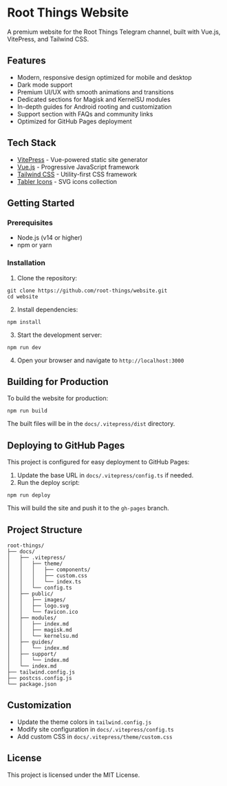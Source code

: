 # Root Things Website

A premium website for the Root Things Telegram channel, built with Vue.js, VitePress, and Tailwind CSS.

## Features

- Modern, responsive design optimized for mobile and desktop
- Dark mode support
- Premium UI/UX with smooth animations and transitions
- Dedicated sections for Magisk and KernelSU modules
- In-depth guides for Android rooting and customization
- Support section with FAQs and community links
- Optimized for GitHub Pages deployment

## Tech Stack

- [VitePress](https://vitepress.vuejs.org/) - Vue-powered static site generator
- [Vue.js](https://vuejs.org/) - Progressive JavaScript framework
- [Tailwind CSS](https://tailwindcss.com/) - Utility-first CSS framework
- [Tabler Icons](https://tabler-icons.io/) - SVG icons collection

## Getting Started

### Prerequisites

- Node.js (v14 or higher)
- npm or yarn

### Installation

1. Clone the repository:
```
git clone https://github.com/root-things/website.git
cd website
```

2. Install dependencies:
```
npm install
```

3. Start the development server:
```
npm run dev
```

4. Open your browser and navigate to `http://localhost:3000`

## Building for Production

To build the website for production:

```
npm run build
```

The built files will be in the `docs/.vitepress/dist` directory.

## Deploying to GitHub Pages

This project is configured for easy deployment to GitHub Pages:

1. Update the base URL in `docs/.vitepress/config.ts` if needed.
2. Run the deploy script:
```
npm run deploy
```

This will build the site and push it to the `gh-pages` branch.

## Project Structure

```
root-things/
├── docs/
│   ├── .vitepress/
│   │   ├── theme/
│   │   │   ├── components/
│   │   │   ├── custom.css
│   │   │   └── index.ts
│   │   └── config.ts
│   ├── public/
│   │   ├── images/
│   │   ├── logo.svg
│   │   └── favicon.ico
│   ├── modules/
│   │   ├── index.md
│   │   ├── magisk.md
│   │   └── kernelsu.md
│   ├── guides/
│   │   └── index.md
│   ├── support/
│   │   └── index.md
│   └── index.md
├── tailwind.config.js
├── postcss.config.js
└── package.json
```

## Customization

- Update the theme colors in `tailwind.config.js`
- Modify site configuration in `docs/.vitepress/config.ts`
- Add custom CSS in `docs/.vitepress/theme/custom.css`

## License

This project is licensed under the MIT License. 